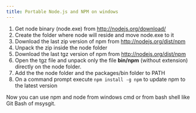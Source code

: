 ```yaml
---
title: Portable Node.js and NPM on windows
---
```


1. Get node binary (node.exe) from http://nodejs.org/download/
2. Create the folder where node will reside and move node.exe to it
3. Download the last zip version of npm from http://nodejs.org/dist/npm
4. Unpack the zip inside the node folder
5. Download the last tgz version of npm from http://nodejs.org/dist/npm
6. Open the tgz file and unpack only the file **bin/npm** (without extension) directly on the node folder.
7. Add the the node folder and the packages/bin folder to PATH
8. On a command prompt execute ```npm install -g npm``` to update npm to the latest version

Now you can use npm and node from windows cmd or from bash shell like Git Bash of msysgit.